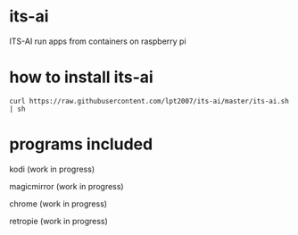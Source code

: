 # its-ai
ITS-AI run apps from containers on raspberry pi

# how to install its-ai
```
curl https://raw.githubusercontent.com/lpt2007/its-ai/master/its-ai.sh | sh
```

# programs included
kodi (work in progress)

magicmirror (work in progress)

chrome (work in progress)

retropie (work in progress)
